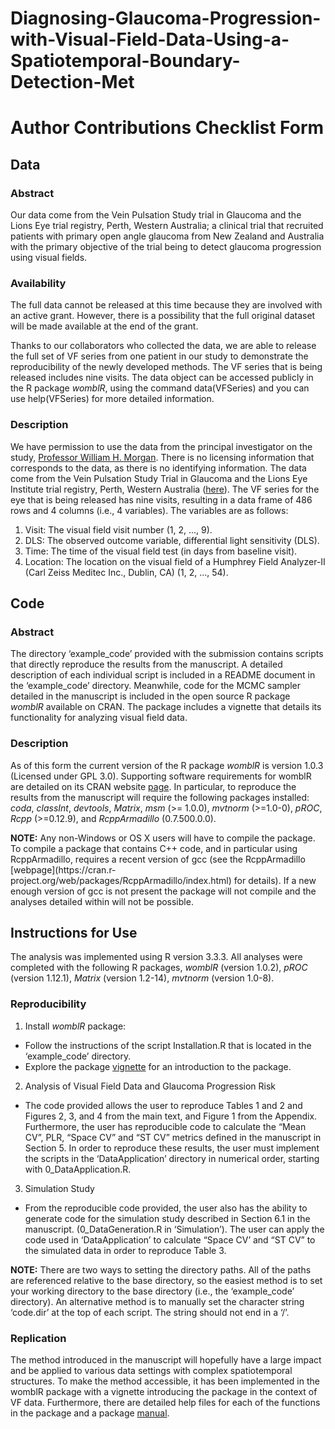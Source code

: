 # Diagnosing-Glaucoma-Progression-with-Visual-Field-Data-Using-a-Spatiotemporal-Boundary-Detection-Met

# Author Contributions Checklist Form

## Data

### Abstract 
Our data come from the Vein Pulsation Study trial in Glaucoma and the Lions Eye trial registry, Perth, Western Australia; a clinical trial that recruited patients with primary open angle glaucoma from New Zealand and Australia with the primary objective of the trial being to detect glaucoma progression using visual fields.

### Availability 
The full data cannot be released at this time because they are involved with an active grant. However, there is a possibility that the full original dataset will be made available at the end of the grant.

Thanks to our collaborators who collected the data, we are able to release the full set of VF series from one patient in our study to demonstrate the reproducibility of the newly developed methods. The VF series that is being released includes nine visits. The data object can be accessed publicly in the R package _womblR_, using the command data(VFSeries) and you can use help(VFSeries) for more detailed information.

### Description
We have permission to use the data from the principal investigator on the study, [Professor William H. Morgan](BillMorgan@lei.org.au). There is no licensing information that corresponds to the data, as there is no identifying information. The data come from the Vein Pulsation Study Trial in Glaucoma and the Lions Eye Institute trial registry, Perth, Western Australia ([here](https://anzctr.org.au/Trial/Registration/TrialReview.aspx?ACTRN=12608000274370)). The VF series for the eye that is being released has nine visits, resulting in a data frame of 486 rows and 4 columns (i.e., 4 variables). The variables are as follows:
1. Visit: The visual field visit number (1, 2, ..., 9).
2. DLS: The observed outcome variable, differential light sensitivity (DLS).
3. Time: The time of the visual field test (in days from baseline visit).
4. Location: The location on the visual field of a Humphrey Field Analyzer-II (Carl Zeiss Meditec Inc., Dublin, CA) (1, 2, ..., 54).

## Code

### Abstract
The directory ‘example_code’ provided with the submission contains scripts that directly reproduce the results from the manuscript. A detailed description of each individual script is included in a README document in the ‘example_code’ directory. Meanwhile, code for the MCMC sampler detailed in the manuscript is included in the open source R package _womblR_ available on CRAN. The package includes a vignette that details its functionality for analyzing visual field data.

### Description 
As of this form the current version of the R package _womblR_ is version 1.0.3 (Licensed under GPL 3.0). Supporting software requirements for womblR are detailed on its CRAN website [page](https://cran.r-project.org/web/packages/womblR/index.html). In particular, to reproduce the results from the manuscript will require the following packages installed: _coda_, _classInt_, _devtools_, _Matrix_, _msm_ (>= 1.0.0), _mvtnorm_ (>=1.0-0), _pROC_, _Rcpp_ (>=0.12.9), and _RcppArmadillo_ (0.7.500.0.0).

**NOTE:** Any non-Windows or OS X users will have to compile the package. To compile a package that contains C++ code, and in particular using RcppArmadillo, requires a recent version of gcc (see the RcppArmadillo [webpage](https://cran.r- project.org/web/packages/RcppArmadillo/index.html) for details). If a new enough version of gcc is not present the package will not compile and the analyses detailed within will not be possible.
 
## Instructions for Use

The analysis was implemented using R version 3.3.3. All analyses were completed with the following R packages, _womblR_ (version 1.0.2), _pROC_ (version 1.12.1), _Matrix_ (version 1.2-14), _mvtnorm_ (version 1.0-8).

### Reproducibility
1. Install _womblR_ package:
  * Follow the instructions of the script Installation.R that is located in the ‘example_code’ directory.
  * Explore the package [vignette](https://cran.r-project.org/web/packages/womblR/vignettes/womblR-example.html) for an introduction to the package.

2. Analysis of Visual Field Data and Glaucoma Progression Risk
  * The code provided allows the user to reproduce Tables 1 and 2 and Figures 2, 3,
and 4 from the main text, and Figure 1 from the Appendix. Furthermore, the user has reproducible code to calculate the “Mean CV”, PLR, “Space CV” and “ST CV” metrics defined in the manuscript in Section 5. In order to reproduce these results, the user must implement the scripts in the ‘DataApplication’ directory in numerical order, starting with 0_DataApplication.R.

3. Simulation Study
  * From the reproducible code provided, the user also has the ability to generate
code for the simulation study described in Section 6.1 in the manuscript. (0_DataGeneration.R in ‘Simulation’). The user can apply the code used in ‘DataApplication’ to calculate “Space CV’ and “ST CV” to the simulated data in order to reproduce Table 3.

**NOTE:** There are two ways to setting the directory paths. All of the paths are referenced relative to the base directory, so the easiest method is to set your working directory to the base directory (i.e., the ‘example_code’ directory). An alternative method is to manually set the character string ‘code.dir’ at the top of each script. The string should not end in a ‘/’.

### Replication
The method introduced in the manuscript will hopefully have a large impact and be applied to various data settings with complex spatiotemporal structures. To make the method accessible, it has been implemented in the womblR package with a vignette introducing the package in the context of VF data. Furthermore, there are detailed help files for each of the functions in the package and a package [manual](https://cran.r-project.org/web/packages/womblR/womblR.pdf).
